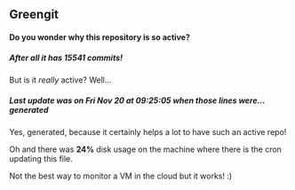 ## Greengit

#### Do you wonder why this repository is so active?

##### After all it has 15541 commits!

But is it *really* active? Well...

##### Last update was on Fri Nov 20 at 09:25:05 when those lines were... generated

Yes, generated, because it certainly helps a lot to have such an active repo!

Oh and there was **24%** disk usage on the machine
where there is the cron updating this file.

Not the best way to monitor a VM in the cloud but it works! :)
